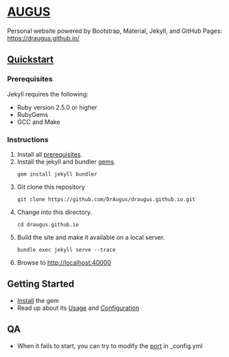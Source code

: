 # [AUGUS](https://draugus.github.io/)

Personal website powered by Bootstrap, Material, Jekyll, and GitHub Pages: https://draugus.github.io/

## [Quickstart](https://jekyllrb.com/docs/)

### Prerequisites

Jekyll requires the following:

- Ruby version 2.5.0 or higher
- RubyGems
- GCC and Make

### Instructions

1. Install all [prerequisites](https://jekyllrb.com/docs/installation/).
2. Install the jekyll and bundler [gems](https://jekyllrb.com/docs/ruby-101/#gems).
   ```shell
   gem install jekyll bundler
   ```
3. Git clone this repository
   ```shell
   git clone https://github.com/DrAugus/draugus.github.io.git
   ```
4. Change into this directory.
   ```shell
   cd draugus.github.io
   ```
5. Build the site and make it available on a local server.
   ```shell
   bundle exec jekyll serve --trace
   ```
6. Browse to [http://localhost:40000](http://localhost:40000)

## Getting Started

- [Install](https://jekyllrb.com/docs/installation/) the gem
- Read up about its [Usage](https://jekyllrb.com/docs/usage/)
  and [Configuration](https://jekyllrb.com/docs/configuration/)

## QA

- When it fails to start, you can try to modify the [port](./_config.yml) in _config.yml 


